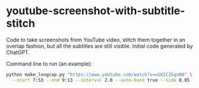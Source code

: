 # youtube-screenshot-with-subtitle-stitch
Code to take screenshots from YouTube video, stitch them together in an overlap fashion, but all the subtitles are still visible. Initial code generated by ChatGPT.

Command line to run (an example):
```bash
python make_longcap.py "https://www.youtube.com/watch?v=u1KICZGgnN8" \
  --start 7:53 --end 9:13 --interval 2.0 --auto-band true --side 0.05
```